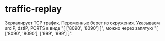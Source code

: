 # traffic-replay

Зеркалирует TCP трафик.
Переменные берет из окружения. Указываем srcIP, dstIP, PORTS в виде "[  ['8090', '8090'] ]", можно через запятую 
"[  ['8090', '8090'], ['999', '999'] ]".


